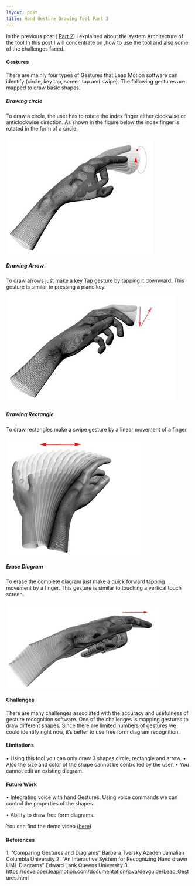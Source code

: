```yaml
---
layout: post
title: Hand Gesture Drawing Tool Part 3
---
```


In the previous post ( [Part 2](http://golisandeep3.github.io/Hand-Gesture-Drawing-Tool-Part-2/)) I explained about the system Architecture of the tool.In this post,I will concentrate on ,how to use the tool and also some of the challenges faced.

<h4>Gestures</h4>
There are mainly four types of Gestures that Leap Motion software can identify (circle, key tap, screen tap and swipe). The following gestures are mapped to draw basic shapes.

<h5> Drawing circle</h5>
To draw a circle, the user has to rotate the index finger either clockwise or anticlockwise direction. As shown in the figure below the index finger is rotated in the form of a circle.

![Circle Gesture](https://github.com/golisandeep3/golisandeep3.github.io/blob/master/_posts/circlegesture.jpg?raw=true)

<h5> Drawing Arrow</h5>
To draw arrows just make a key Tap gesture by tapping it downward. This gesture is similar to pressing a piano key.

![Arrow Gesture](https://github.com/golisandeep3/golisandeep3.github.io/blob/master/_posts/arraowgesture.jpg?raw=true)

<h5> Drawing Rectangle</h5>
To draw rectangles make a swipe gesture by a linear movement of a finger. 

![Rectangle Gesture](https://github.com/golisandeep3/golisandeep3.github.io/blob/master/_posts/rectanglegesture.jpg?raw=true)

<h5> Erase Diagram</h5>
To erase the complete diagram just make a quick forward tapping movement by a finger. This gesture is similar to touching a vertical touch screen.

![Erase Gesture](https://github.com/golisandeep3/golisandeep3.github.io/blob/master/_posts/erasegesture.jpg?raw=true)

<h4>Challenges</h4>
There are many challenges associated with the accuracy and usefulness of gesture recognition software. One of the challenges is mapping gestures to draw different shapes. Since there are limited numbers of gestures we could identify right now, it’s better to use free form diagram recognition.
<h4>Limitations</h4>
•	Using this tool you can only draw 3 shapes circle, rectangle and arrow. 
•	Also the size and color of the shape cannot be controlled by the user. 
•	You cannot edit an existing diagram.
<h4>Future Work</h4>
•	Integrating voice with hand Gestures. Using voice commands we can   control the properties of the shapes.

•	Ability to draw free form diagrams.

You can find the demo video ([here](fff))

<h4>References </h4>
1. “Comparing Gestures and Diagrams” Barbara Tversky,Azadeh Jamalian Columbia University
2. “An Interactive System for Recognizing Hand drawn UML Diagrams” Edward Lank Queens University
3. https://developer.leapmotion.com/documentation/java/devguide/Leap_Gestures.html


